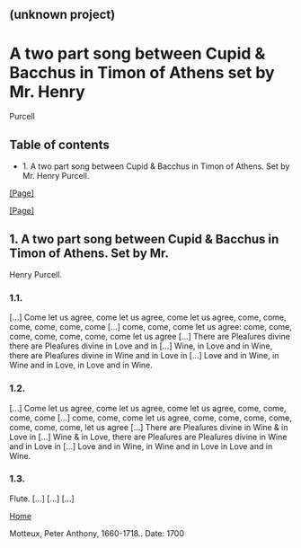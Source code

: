 ## (unknown project)

# A two part song between Cupid & Bacchus in Timon of Athens set by Mr. Henry
Purcell

## Table of contents

  * 1\. A two part song between Cupid & Bacchus in Timon of Athens. Set by Mr. Henry Purcell.

[[Page]](http://eebo.chadwyck.com/downloadtiff?vid=132559&page=1)

[[Page]](http://eebo.chadwyck.com/downloadtiff?vid=132559&page=1)

## 1\. A two part song between Cupid & Bacchus in Timon of Athens. Set by Mr.
Henry Purcell.

### 1.1.

[...] Come let us agree, come let us agree, come let us agree, come, come,
come, come, come, come  [...] come, come, come let us agree: come, come, come,
come, come, come, come let us agree  [...] There are Pleaſures divine there
are Pleaſures divine in Love and in  [...] Wine, in Love and in Wine, there
are Pleaſures divine in Wine and in Love in  [...] Love and in Wine, in Wine
and in Love, in Love and in Wine.

### 1.2.

[...] Come let us agree, come let us agree, come let us agree, come, come,
come, come  [...] come, come, come let us agree, come, come, come, come, come,
come, come, let us agree  [...] There are Pleaſures divine in Wine & in Love
in  [...] Wine & in Love, there are Pleaſures are Pleaſures divine in Wine and
in Love in  [...] Love and in Wine, in Wine and in Love in Love and in Wine.

### 1.3.

Flute. [...] [...] [...]

[Home](/)

Motteux, Peter Anthony, 1660-1718.. Date: 1700  


